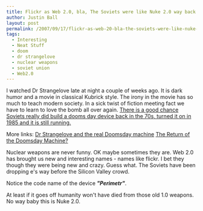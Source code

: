 ```yaml
---
title: Flickr as Web 2.0, bla, The Soviets were like Nuke 2.0 way back in the 70s
author: Justin Ball
layout: post
permalink: /2007/09/17/flickr-as-web-20-bla-the-soviets-were-like-nuke-20-way-back-in-the-70s/
tags:
  - Interesting
  - Neat Stuff
  - doom
  - dr strangelove
  - nuclear weapons
  - soviet union
  - Web2.0
---
```



I watched Dr Strangelove late at night a couple of weeks ago. It is dark humor and a movie in classical Kubrick style. The irony in the movie has so much to teach modern society. In a sick twist of fiction meeting fact we have to learn to love the bomb all over again. [There is a good chance Soviets really did build a dooms day device back in the 70s, turned it on in 1985 and it is still running.][1]

 [1]: http://blog.wired.com/wiredscience/2007/09/soviet-doomsday.html

More links:
[Dr Strangelove and the real Doomsday machine][2]
[The Return of the Doomsday Machine?][3]

 [2]: http://tls.timesonline.co.uk/article/0,,25350-2648363,00.htmle
 [3]: http://www.slate.com/id/2173108/pagenum/all/#page_start

Nuclear weapons are never funny. OK maybe sometimes they are. Web 2.0 has brought us new and interesting names - names like flickr. I bet they though they were being new and crazy. Guess what. The Soviets have been dropping e's way before the Silicon Valley crowd.

Notice the code name of the device ***"Perimetr"***.

At least if it goes off humanity won't have died from those old 1.0 weapons. No way baby this is Nuke 2.0.